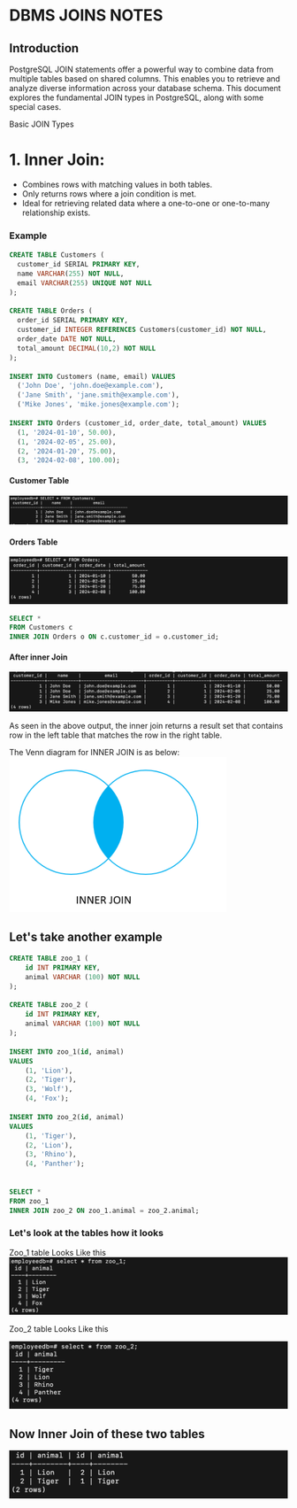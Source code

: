 # DBMS JOINS NOTES

## Introduction
 PostgreSQL JOIN statements offer a powerful way to combine data from multiple tables based on shared columns. This enables you to retrieve and analyze diverse information across your database schema. This document explores the fundamental JOIN types in PostgreSQL, along with some special cases.

Basic JOIN Types
# 1. Inner Join:

- Combines rows with matching values in both tables.
- Only returns rows where a join condition is met.
- Ideal for retrieving related data where a one-to-one or one-to-many relationship exists.
### Example
```sql
CREATE TABLE Customers (
  customer_id SERIAL PRIMARY KEY,
  name VARCHAR(255) NOT NULL,
  email VARCHAR(255) UNIQUE NOT NULL
);

CREATE TABLE Orders (
  order_id SERIAL PRIMARY KEY,
  customer_id INTEGER REFERENCES Customers(customer_id) NOT NULL,
  order_date DATE NOT NULL,
  total_amount DECIMAL(10,2) NOT NULL
);

INSERT INTO Customers (name, email) VALUES
  ('John Doe', 'john.doe@example.com'),
  ('Jane Smith', 'jane.smith@example.com'),
  ('Mike Jones', 'mike.jones@example.com');

INSERT INTO Orders (customer_id, order_date, total_amount) VALUES
  (1, '2024-01-10', 50.00),
  (1, '2024-02-05', 25.00),
  (2, '2024-01-20', 75.00),
  (3, '2024-02-08', 100.00);
```
#### Customer Table
![alt text](img/customer.png)


#### Orders Table

![alt text](img/order.png)
```sql
SELECT *
FROM Customers c
INNER JOIN Orders o ON c.customer_id = o.customer_id;
```

#### After inner Join
![alt text](img/innerjoin.png)

As seen in the above output, the inner join returns a result set that contains row in the left table that matches the row in the right table.

The Venn diagram for INNER JOIN is as below:
![alt text](img/innerjoin_img.png)



## Let's take another example 
```sql
CREATE TABLE zoo_1 (
    id INT PRIMARY KEY,
    animal VARCHAR (100) NOT NULL
);

CREATE TABLE zoo_2 (
    id INT PRIMARY KEY,
    animal VARCHAR (100) NOT NULL
);

INSERT INTO zoo_1(id, animal)
VALUES
    (1, 'Lion'),
    (2, 'Tiger'),
    (3, 'Wolf'),
    (4, 'Fox');
	
INSERT INTO zoo_2(id, animal)
VALUES
    (1, 'Tiger'),
    (2, 'Lion'),
    (3, 'Rhino'),
    (4, 'Panther');
	
	
SELECT *
FROM zoo_1 
INNER JOIN zoo_2 ON zoo_1.animal = zoo_2.animal;

```

### Let's look at the tables how it looks 
Zoo_1 table Looks Like this 
![alt text](img/zoo_1.png)

Zoo_2 table Looks Like this

![alt text](img/zoo_2.png)

## Now Inner Join of these two tables 
![alt text](img/innerjoin_zoo.png)


